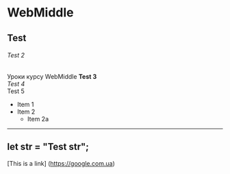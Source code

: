 # WebMiddle
## Test
###### Test 2
Уроки курсу WebMiddle
**Test 3**  
*Test 4*  
Test 5  
* Item 1
* Item 2
  * Item 2a 
---
let str = "Test str";
---
[This is a link] (https://google.com.ua)
